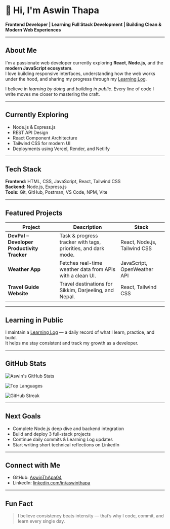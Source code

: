 # 👋 Hi, I'm Aswin Thapa

 **Frontend Developer | Learning Full Stack Development | Building Clean & Modern Web Experiences**

---

##  About Me
I'm a passionate web developer currently exploring **React**, **Node.js**, and the **modern JavaScript ecosystem**.  
I love building responsive interfaces, understanding how the web works under the hood, and sharing my progress through my [Learning Log](https://github.com/AswinThApa04/Learning-Log).

I believe in *learning by doing* and *building in public*. Every line of code I write moves me closer to mastering the craft.

---

##  Currently Exploring
- Node.js & Express.js
- REST API Design
- React Component Architecture
- Tailwind CSS for modern UI
- Deployments using Vercel, Render, and Netlify

---

##  Tech Stack

**Frontend:** HTML, CSS, JavaScript, React, Tailwind CSS  
**Backend:** Node.js, Express.js  
**Tools:** Git, GitHub, Postman, VS Code, NPM, Vite  

---

##  Featured Projects

| Project | Description | Stack |
|----------|--------------|--------|
| **DevPal – Developer Productivity Tracker** | Task & progress tracker with tags, priorities, and dark mode. | React, Node.js, Tailwind CSS |
| **Weather App** | Fetches real-time weather data from APIs with a clean UI. | JavaScript, OpenWeather API |
| **Travel Guide Website** | Travel destinations for Sikkim, Darjeeling, and Nepal. | React, Tailwind CSS |


---

##  Learning in Public
I maintain a [Learning Log](https://github.com/AswinThApa04/Learning-Log) — a daily record of what I learn, practice, and build.  
It helps me stay consistent and track my growth as a developer.

---

##  GitHub Stats

![Aswin's GitHub Stats](https://github-readme-stats.vercel.app/api?username=AswinThApa04&show_icons=true&theme=default)

![Top Languages](https://github-readme-stats.vercel.app/api/top-langs/?username=AswinThApa04&layout=compact&theme=default)

![GitHub Streak](https://streak-stats.demolab.com?user=AswinThApa04&theme=default)

---

##  Next Goals
- Complete Node.js deep dive and backend integration  
- Build and deploy 3 full-stack projects  
- Continue daily commits & Learning Log updates  
- Start writing short technical reflections on LinkedIn  

---

##  Connect with Me
- GitHub: [AswinThApa04](https://github.com/AswinThApa04)  
- LinkedIn: [linkedin.com/in/aswinthapa](https://linkedin.com/in/aswinthapa)

---

##  Fun Fact
> I believe consistency beats intensity — that’s why I code, commit, and learn every single day.
